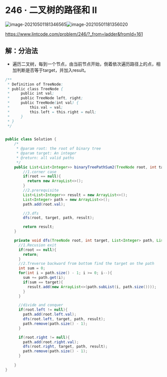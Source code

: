 # 246 · 二叉树的路径和 II

![image-20210501181346565](https://raw.githubusercontent.com/TWDH/Leetcode-From-Zero/pictures/img/image-20210501181346565.png)![image-20210501181356020](https://raw.githubusercontent.com/TWDH/Leetcode-From-Zero/pictures/img/image-20210501181356020.png)

https://www.lintcode.com/problem/246/?_from=ladder&fromId=161

## 解：分治法

* 遍历二叉树，每到一个节点，由当前节点开始，倒着依次遍历路径上的点，相加判断是否等于target，并加入result。

```java
/**
 * Definition of TreeNode:
 * public class TreeNode {
 *     public int val;
 *     public TreeNode left, right;
 *     public TreeNode(int val) {
 *         this.val = val;
 *         this.left = this.right = null;
 *     }
 * }
 */


public class Solution {
    /*
     * @param root: the root of binary tree
     * @param target: An integer
     * @return: all valid paths
     */
    public List<List<Integer>> binaryTreePathSum2(TreeNode root, int target) {
        //1.corner case
        if(root == null){
          return new ArrayList<>();
        }
        //2.prerequisite
        List<List<Integer>> result = new ArrayList<>();
        List<Integer> path = new ArrayList<>();
        path.add(root.val);

        //3.dfs
        dfs(root, target, path, result);

        return result;
    }

    private void dfs(TreeNode root, int target, List<Integer> path, List<List<Integer>> result){
      //1.Recusion exit
      if(root == null){
        return;
      }
      //2.Treverse backward from bottom find the target on the path
      int sum = 0;
      for(int i = path.size() - 1; i >= 0; i--){
        sum += path.get(i);
        if(sum == target){
          result.add(new ArrayList<>(path.subList(i, path.size())));
        }
      }

      //divide and conquer
      if(root.left != null){
        path.add(root.left.val);
        dfs(root.left, target, path, result);
        path.remove(path.size() - 1);
      }

      if(root.right != null){
        path.add(root.right.val);
        dfs(root.right, target, path, result);
        path.remove(path.size() - 1);
      }
    
    }
}
```

